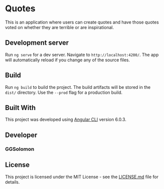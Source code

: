 # Quotes

This is an application where users can create quotes and have those quotes voted on whether they are terrible or are inspirational. 

## Development server

Run `ng serve` for a dev server. Navigate to `http://localhost:4200/`. The app will automatically reload if you change any of the source files.

## Build

Run `ng build` to build the project. The build artifacts will be stored in the `dist/` directory. Use the `--prod` flag for a production build.

## Built With

This project was developed using [Angular CLI](https://github.com/angular/angular-cli) version 6.0.3.

## Developer

### GGSolomon

## License 

This project is licensed under the MIT License - see the [LICENSE.md](../quotes/master/LICENSE) file for details.


